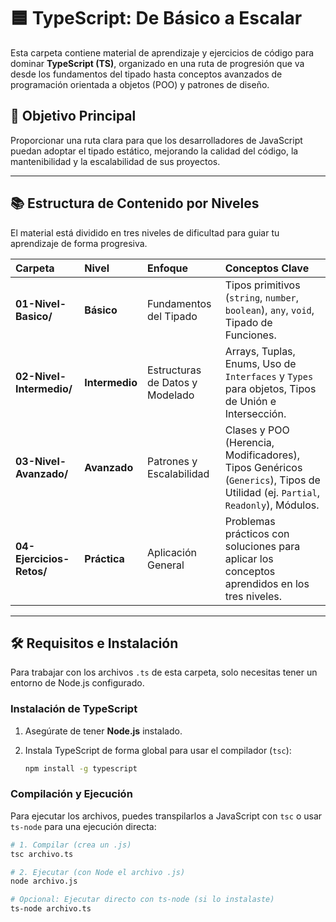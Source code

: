 # 🟦 TypeScript: De Básico a Escalar

Esta carpeta contiene material de aprendizaje y ejercicios de código para dominar **TypeScript (TS)**, organizado en una ruta de progresión que va desde los fundamentos del tipado hasta conceptos avanzados de programación orientada a objetos (POO) y patrones de diseño.

## 🌟 Objetivo Principal

Proporcionar una ruta clara para que los desarrolladores de JavaScript puedan adoptar el tipado estático, mejorando la calidad del código, la mantenibilidad y la escalabilidad de sus proyectos.

---

## 📚 Estructura de Contenido por Niveles

El material está dividido en tres niveles de dificultad para guiar tu aprendizaje de forma progresiva.

| Carpeta | Nivel | Enfoque | Conceptos Clave |
| :--- | :--- | :--- | :--- |
| **01-Nivel-Basico/** | **Básico** | Fundamentos del Tipado | Tipos primitivos (`string`, `number`, `boolean`), `any`, `void`, Tipado de Funciones. |
| **02-Nivel-Intermedio/** | **Intermedio** | Estructuras de Datos y Modelado | Arrays, Tuplas, Enums, Uso de `Interfaces` y `Types` para objetos, Tipos de Unión e Intersección. |
| **03-Nivel-Avanzado/** | **Avanzado** | Patrones y Escalabilidad | Clases y POO (Herencia, Modificadores), Tipos Genéricos (`Generics`), Tipos de Utilidad (ej. `Partial`, `Readonly`), Módulos. |
| **04-Ejercicios-Retos/** | **Práctica** | Aplicación General | Problemas prácticos con soluciones para aplicar los conceptos aprendidos en los tres niveles. |

---

## 🛠️ Requisitos e Instalación

Para trabajar con los archivos `.ts` de esta carpeta, solo necesitas tener un entorno de Node.js configurado.

### Instalación de TypeScript

1. Asegúrate de tener **Node.js** instalado.
2. Instala TypeScript de forma global para usar el compilador (`tsc`):

    ```bash
    npm install -g typescript
    ```

### Compilación y Ejecución

Para ejecutar los archivos, puedes transpilarlos a JavaScript con `tsc` o usar `ts-node` para una ejecución directa:

```bash
# 1. Compilar (crea un .js)
tsc archivo.ts

# 2. Ejecutar (con Node el archivo .js)
node archivo.js

# Opcional: Ejecutar directo con ts-node (si lo instalaste)
ts-node archivo.ts
